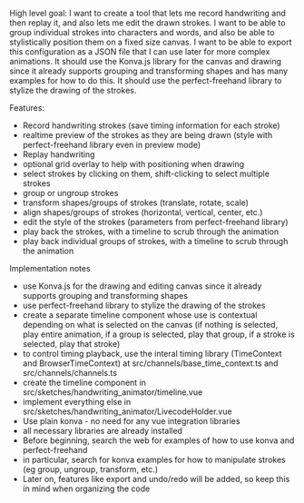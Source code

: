 
High level goal:
I want to create a tool that lets me record handwriting and then replay it, and also lets me edit the drawn strokes. I want to be able to group individual strokes into characters and words, and also be able to stylistically position them on a fixed size canvas. I want to be able to export this configuration as a JSON file that I can use later for more complex animations. It should use the Konva.js library for the canvas and drawing since it already supports grouping and transforming shapes and has many examples for how to do this. It should use the perfect-freehand library to stylize the drawing of the strokes. 


Features:
- Record handwriting strokes (save timing information for each stroke)
- realtime preview of the strokes as they are being drawn (style with perfect-freehand library even in preview mode)
- Replay handwriting
- optional grid overlay to help with positioning when drawing
- select strokes by clicking on them, shift-clicking to select multiple strokes
- group or ungroup strokes
- transform shapes/groups of strokes (translate, rotate, scale) 
- align shapes/groups of strokes (horizontal, vertical, center, etc.)
- edit the style of the strokes (parameters from perfect-freehand library)
- play back the strokes, with a timeline to scrub through the animation
- play back individual groups of strokes, with a timeline to scrub through the animation

Implementation notes
- use Konva.js for the drawing and editing canvas since it already supports grouping and transforming shapes
- use perfect-freehand library to stylize the drawing of the strokes 
- create a separate timeline component whose use is contextual depending on what is selected on the canvas (if nothing is selected, play entire animation, if a group is selected, play that group, if a stroke is selected, play that stroke)
- to control timing playback, use the interal timing library (TimeContext and BrowserTimeContext) at src/channels/base_time_context.ts and src/channels/channels.ts
- create the timeline component in src/sketches/handwriting_animator/timeline.vue
- implement everything else in src/sketches/handwriting_animator/LivecodeHolder.vue
- Use plain konva - no need for any vue integration libraries
- all necessary libraries are already installed
- Before beginning, search the web for examples of how to use konva and perfect-freehand
- in particular, search for konva examples for how to manipulate strokes (eg group, ungroup, transform, etc.) 
- Later on, features like export and undo/redo will be added, so keep this in mind when organizing the code